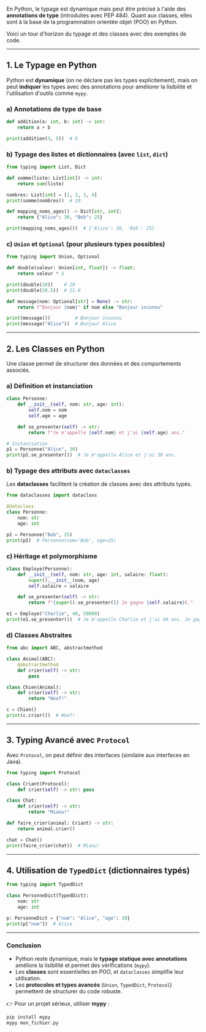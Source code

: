 En Python, le typage est dynamique mais peut être précisé à l'aide des **annotations de type** (introduites avec PEP 484). Quant aux classes, elles sont à la base de la programmation orientée objet (POO) en Python.

Voici un tour d'horizon du typage et des classes avec des exemples de code.

---

## 1. **Le Typage en Python**
Python est **dynamique** (on ne déclare pas les types explicitement), mais on peut **indiquer** les types avec des annotations pour améliorer la lisibilité et l'utilisation d'outils comme `mypy`.

### a) Annotations de type de base
```python
def addition(a: int, b: int) -> int:
    return a + b

print(addition(3, 5))  # 8
```

### b) Typage des listes et dictionnaires (avec `list`, `dict`)
```python
from typing import List, Dict

def somme(liste: List[int]) -> int:
    return sum(liste)

nombres: List[int] = [1, 2, 3, 4]
print(somme(nombres))  # 10

def mapping_noms_ages() -> Dict[str, int]:
    return {"Alice": 30, "Bob": 25}

print(mapping_noms_ages())  # {'Alice': 30, 'Bob': 25}
```

### c) `Union` et `Optional` (pour plusieurs types possibles)
```python
from typing import Union, Optional

def double(valeur: Union[int, float]) -> float:
    return valeur * 2

print(double(10))    # 20
print(double(10.5))  # 21.0

def message(nom: Optional[str] = None) -> str:
    return f"Bonjour {nom}" if nom else "Bonjour inconnu"

print(message())         # Bonjour inconnu
print(message("Alice"))  # Bonjour Alice
```

---

## 2. **Les Classes en Python**
Une classe permet de structurer des données et des comportements associés.

### a) Définition et instanciation
```python
class Personne:
    def __init__(self, nom: str, age: int):
        self.nom = nom
        self.age = age

    def se_presenter(self) -> str:
        return f"Je m'appelle {self.nom} et j'ai {self.age} ans."

# Instanciation
p1 = Personne("Alice", 30)
print(p1.se_presenter())  # Je m'appelle Alice et j'ai 30 ans.
```

### b) Typage des attributs avec `dataclasses`
Les **dataclasses** facilitent la création de classes avec des attributs typés.

```python
from dataclasses import dataclass

@dataclass
class Personne:
    nom: str
    age: int

p2 = Personne("Bob", 25)
print(p2)  # Personne(nom='Bob', age=25)
```

### c) Héritage et polymorphisme
```python
class Employe(Personne):
    def __init__(self, nom: str, age: int, salaire: float):
        super().__init__(nom, age)
        self.salaire = salaire

    def se_presenter(self) -> str:
        return f"{super().se_presenter()} Je gagne {self.salaire}€."

e1 = Employe("Charlie", 40, 50000)
print(e1.se_presenter())  # Je m'appelle Charlie et j'ai 40 ans. Je gagne 50000€.
```

### d) Classes Abstraites
```python
from abc import ABC, abstractmethod

class Animal(ABC):
    @abstractmethod
    def crier(self) -> str:
        pass

class Chien(Animal):
    def crier(self) -> str:
        return "Woof!"

c = Chien()
print(c.crier())  # Woof!
```

---

## 3. **Typing Avancé avec `Protocol`**
Avec `Protocol`, on peut définir des interfaces (similaire aux interfaces en Java).

```python
from typing import Protocol

class Criant(Protocol):
    def crier(self) -> str: pass

class Chat:
    def crier(self) -> str:
        return "Miaou!"

def faire_crier(animal: Criant) -> str:
    return animal.crier()

chat = Chat()
print(faire_crier(chat))  # Miaou!
```

---

## 4. **Utilisation de `TypedDict` (dictionnaires typés)**
```python
from typing import TypedDict

class PersonneDict(TypedDict):
    nom: str
    age: int

p: PersonneDict = {"nom": "Alice", "age": 30}
print(p["nom"])  # Alice
```

---

### **Conclusion**
- Python reste dynamique, mais le **typage statique avec annotations** améliore la lisibilité et permet des vérifications (`mypy`).
- Les **classes** sont essentielles en POO, et `dataclasses` simplifie leur utilisation.
- Les **protocoles et types avancés** (`Union`, `TypedDict`, `Protocol`) permettent de structurer du code robuste.

👉 Pour un projet sérieux, utiliser **mypy** :
```sh
pip install mypy
mypy mon_fichier.py
```



